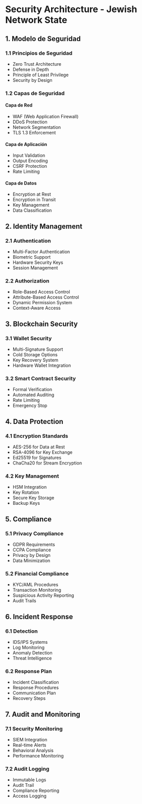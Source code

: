 # Security Architecture - Jewish Network State

## 1. Modelo de Seguridad

### 1.1 Principios de Seguridad
- Zero Trust Architecture
- Defense in Depth
- Principle of Least Privilege
- Security by Design

### 1.2 Capas de Seguridad

#### Capa de Red
- WAF (Web Application Firewall)
- DDoS Protection
- Network Segmentation
- TLS 1.3 Enforcement

#### Capa de Aplicación
- Input Validation
- Output Encoding
- CSRF Protection
- Rate Limiting

#### Capa de Datos
- Encryption at Rest
- Encryption in Transit
- Key Management
- Data Classification

## 2. Identity Management

### 2.1 Authentication
- Multi-Factor Authentication
- Biometric Support
- Hardware Security Keys
- Session Management

### 2.2 Authorization
- Role-Based Access Control
- Attribute-Based Access Control
- Dynamic Permission System
- Context-Aware Access

## 3. Blockchain Security

### 3.1 Wallet Security
- Multi-Signature Support
- Cold Storage Options
- Key Recovery System
- Hardware Wallet Integration

### 3.2 Smart Contract Security
- Formal Verification
- Automated Auditing
- Rate Limiting
- Emergency Stop

## 4. Data Protection

### 4.1 Encryption Standards
- AES-256 for Data at Rest
- RSA-4096 for Key Exchange
- Ed25519 for Signatures
- ChaCha20 for Stream Encryption

### 4.2 Key Management
- HSM Integration
- Key Rotation
- Secure Key Storage
- Backup Keys

## 5. Compliance

### 5.1 Privacy Compliance
- GDPR Requirements
- CCPA Compliance
- Privacy by Design
- Data Minimization

### 5.2 Financial Compliance
- KYC/AML Procedures
- Transaction Monitoring
- Suspicious Activity Reporting
- Audit Trails

## 6. Incident Response

### 6.1 Detection
- IDS/IPS Systems
- Log Monitoring
- Anomaly Detection
- Threat Intelligence

### 6.2 Response Plan
- Incident Classification
- Response Procedures
- Communication Plan
- Recovery Steps

## 7. Audit and Monitoring

### 7.1 Security Monitoring
- SIEM Integration
- Real-time Alerts
- Behavioral Analysis
- Performance Monitoring

### 7.2 Audit Logging
- Immutable Logs
- Audit Trail
- Compliance Reporting
- Access Logging
